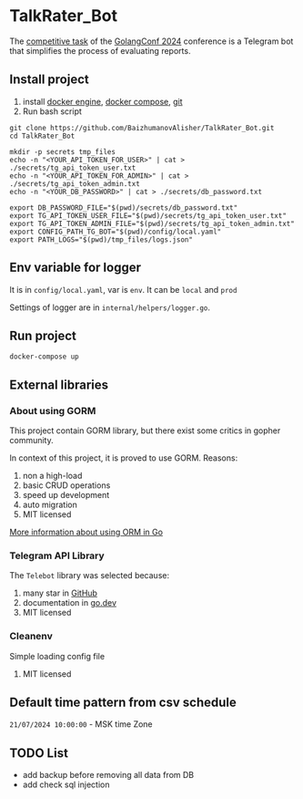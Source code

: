 # TalkRater_Bot
The [competitive task](https://www.notion.so/Telegram-835fdb2333be43efae71edd41362792f) 
of the [GolangConf 2024](https://cfp.golangconf.ru/) 
conference is a Telegram bot that simplifies the process of evaluating reports.

## Install project
1) install [docker engine](https://docs.docker.com/engine/install/), [docker compose](https://docs.docker.com/compose/install/), [git](https://git-scm.com/book/en/v2/Getting-Started-Installing-Git)
2) Run bash script
```shell
git clone https://github.com/BaizhumanovAlisher/TalkRater_Bot.git
cd TalkRater_Bot

mkdir -p secrets tmp_files
echo -n "<YOUR_API_TOKEN_FOR_USER>" | cat > ./secrets/tg_api_token_user.txt
echo -n "<YOUR_API_TOKEN_FOR_ADMIN>" | cat > ./secrets/tg_api_token_admin.txt
echo -n "<YOUR_DB_PASSWORD>" | cat > ./secrets/db_password.txt

export DB_PASSWORD_FILE="$(pwd)/secrets/db_password.txt"
export TG_API_TOKEN_USER_FILE="$(pwd)/secrets/tg_api_token_user.txt"
export TG_API_TOKEN_ADMIN_FILE="$(pwd)/secrets/tg_api_token_admin.txt"
export CONFIG_PATH_TG_BOT="$(pwd)/config/local.yaml"
export PATH_LOGS="$(pwd)/tmp_files/logs.json"
```

## Env variable for logger
It is in `config/local.yaml`, var is `env`.
It can be `local` and `prod`

Settings of logger are in `internal/helpers/logger.go`.

## Run project
```shell
docker-compose up
```

## External libraries

### About using GORM
This project contain GORM library, but there exist some critics in gopher community.

In context of this project, it is proved to use GORM. Reasons:

1) non a high-load
2) basic CRUD operations
3) speed up development
4) auto migration
5) MIT licensed

[More information about using ORM in Go](https://youtu.be/MBfjQBDZqt8?si=I80cyqQxswjJCNg1)

### Telegram API Library
The `Telebot` library was selected because:
1) many star in [GitHub](https://github.com/tucnak/telebot)
2) documentation in [go.dev](https://pkg.go.dev/gopkg.in/telebot.v3)
3) MIT licensed

### Cleanenv
Simple loading config file
1) MIT licensed

## Default time pattern from csv schedule
`21/07/2024 10:00:00` - MSK time Zone

## TODO List
- add backup before removing all data from DB
- add check sql injection
